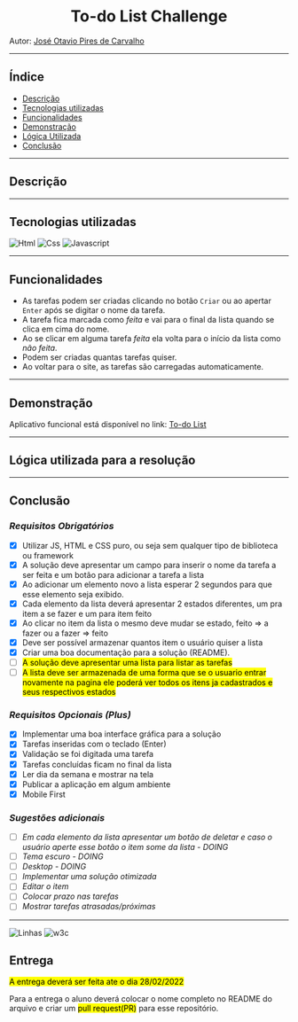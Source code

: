 <div align="center">
<h1>To-do List Challenge</h1>
</div>

Autor: [José Otavio Pires de Carvalho](https://github.com/joseotaviopc/)

---
## Índice

- [Descrição](#descricao)
- [Tecnologias utilizadas](#tecnologias)
- [Funcionalidades](#funcionalidades)
- [Demonstração](#demonstracao)
- [Lógica Utilizada](#logica)
- [Conclusão](#conclusao)

---
<h2 id="descricao">Descrição</h2>

---
<h2 id="tecnologias">Tecnologias utilizadas</h2>

![Html](https://img.shields.io/badge/HTML5-E34F26?style=flat&logo=html5&logoColor=white)  ![Css](https://img.shields.io/badge/CSS3-1572B6?style=flat&logo=css3&logoColor=white) ![Javascript](https://img.shields.io/badge/JavaScript-323330?style=flat&logo=javascript&logoColor=F7DF1E)

---
<h2 id="funcionalidades">Funcionalidades</h2>

>
- As tarefas podem ser criadas clicando no botão <code>Criar</code> ou ao apertar <code>Enter</code> após se digitar o nome da tarefa.
- A tarefa fica marcada como _feita_ e vai para o final da lista quando se clica em cima do nome.
- Ao se clicar em alguma tarefa _feita_ ela volta para o início da lista como _não feita_.
- Podem ser criadas quantas tarefas quiser.
- Ao voltar para o site, as tarefas são carregadas automaticamente.

---
<h2 id="demonstracao">Demonstração</h2>


Aplicativo funcional está disponível no link: [To-do List](https://to-do-list-challenge-joseotaviopc.vercel.app/)

---
<h2 id"logica">Lógica utilizada para a resolução</h2>

---
<h2 id="conclusao">Conclusão</h2>

### *Requisitos Obrigatórios*
>
- [x] Utilizar JS, HTML e CSS puro, ou seja sem qualquer tipo de biblioteca ou framework
- [x] A solução deve apresentar um campo para inserir o nome da tarefa a ser feita e um botão para adicionar a tarefa a lista
- [x] Ao adicionar um elemento novo a lista esperar 2 segundos para que esse elemento seja exibido.
- [x] Cada elemento da lista deverá apresentar 2 estados diferentes, um pra item a se fazer e um para item feito
- [x] Ao clicar no item da lista o mesmo deve mudar se estado, feito => a fazer ou a fazer => feito
- [x] Deve ser possível armazenar quantos item o usuário quiser a lista
- [x] Criar uma boa documentação para a solução (README).
- [ ] <mark>A solução deve apresentar uma lista para listar as tarefas</mark>
- [ ] <mark>A lista deve ser armazenada de uma forma que se o usuario entrar novamente na pagina ele poderá ver todos os itens ja cadastrados e seus respectivos estados</mark>
### *Requisitos Opcionais (Plus)*
>
- [x] Implementar uma boa interface gráfica para a solução
- [x] Tarefas inseridas com o teclado (Enter)
- [x] Validação se foi digitada uma tarefa
- [x] Tarefas concluídas ficam no final da lista
- [x] Ler dia da semana e mostrar na tela
- [x] Publicar a aplicação em algum ambiente
- [x] Mobile First

### *Sugestões adicionais*
>
- [ ] _Em cada elemento da lista apresentar um botão de deletar e caso o usuário aperte esse botão o item some da lista - DOING_
- [ ] _Tema escuro - DOING_
- [ ] _Desktop - DOING_
- [ ] _Implementar uma solução otimizada_
- [ ] _Editar o item_
- [ ] _Colocar prazo nas tarefas_
- [ ] _Mostrar tarefas atrasadas/próximas_
---
<p></p>

![Linhas](https://img.shields.io/tokei/lines/github.com/joseotaviopc/to-do-list-challenge) ![w3c](https://img.shields.io/w3c-validation/html?targetUrl=http%3A%2F%2Fto-do-list-challenge-ten.vercel.app%2F)
## Entrega
<mark>A entrega deverá ser feita ate o dia 28/02/2022

Para a entrega o aluno deverá colocar o nome completo no README do arquivo e criar um <mark>pull request(PR)</mark> para esse repositório.
